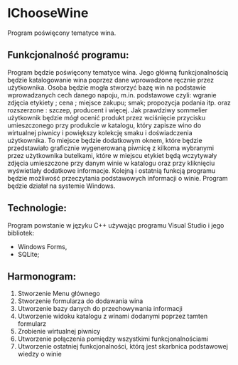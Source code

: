 # IChooseWine
Program poświęcony tematyce wina.

## Funkcjonalność programu:
Program będzie poświęcony tematyce wina. Jego główną funkcjonalnością 
będzie katalogowanie wina poprzez dane wprowadzone ręcznie przez użytkownika.
Osoba będzie mogła stworzyć bazę win na podstawie wprowadzanych cech
danego napoju, m.in. podstawowe czyli: wgranie zdjęcia etykiety ; cena ; miejsce zakupu;
smak; propozycja podania itp. oraz rozszerzone : szczep, producent i więcej.
Jak prawdziwy sommelier użytkownik będzie mógł ocenić produkt
przez wciśnięcie przycisku umieszczonego przy produkcie w katalogu,
który zapisze wino do wirtualnej piwnicy i powiększy kolekcję smaku i doświadczenia
użytkownika. To miejsce będzie dodatkowym oknem, które
będzie przedstawiało graficznie wygenerowaną piwnicę z kilkoma wybranymi przez użytkownika butelkami, które w miejscu
etykiet będą wczytywały zdjęcia umieszczone przy danym winie w katalogu oraz przy kliknięciu 
wyświetlały dodatkowe informacje.
Kolejną i ostatnią funkcją programu będzie możliwość przeczytania podstawowych informacji
o winie.
Program będzie działał na systemie Windows.

## Technologie:
Program powstanie w języku C++ używając programu Visual Studio i jego bibliotek:
- Windows Forms,
- SQLite;

## Harmonogram:
1. Stworzenie Menu głównego
2. Stworzenie formularza do dodawania wina
3. Utworzenie bazy danych do przechowywania informacji
4. Utworzenie widoku katalogu z winami dodanymi poprzez tamten formularz
5. Zrobienie wirtualnej piwnicy
6. Utworzenie połączenia pomiędzy wszystkimi funkcjonalnościami
7. Utworzenie ostatniej funkcjonalności, którą jest skarbnica podstawowej wiedzy o winie
